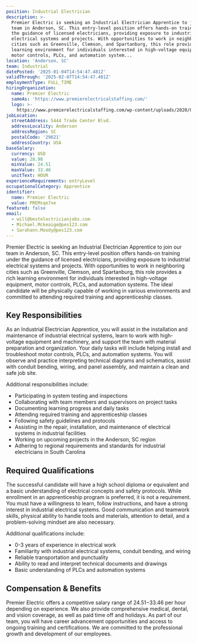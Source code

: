 ```yaml
---
position: Industrial Electrician
description: >-
  Premier Electric is seeking an Industrial Electrician Apprentice to join our
  team in Anderson, SC. This entry-level position offers hands-on training under
  the guidance of licensed electricians, providing exposure to industrial
  electrical systems and projects. With opportunities to work in neighboring
  cities such as Greenville, Clemson, and Spartanburg, this role provides a rich
  learning environment for individuals interested in high-voltage equipment,
  motor controls, PLCs, and automation system...
location: 'Anderson, SC'
team: Industrial
datePosted: '2025-01-04T14:54:47.481Z'
validThrough: '2025-02-07T14:54:47.481Z'
employmentType: FULL_TIME
hiringOrganization:
  name: Premier Electric
  sameAs: 'https://www.premierelectricalstaffing.com/'
  logo: >-
    https://www.premierelectricalstaffing.com/wp-content/uploads/2020/05/Premier-Electrical-Staffing-logo.png
jobLocation:
  streetAddress: 5444 Trade Center Blvd.
  addressLocality: Anderson
  addressRegion: SC
  postalCode: '29621'
  addressCountry: USA
baseSalary:
  currency: USD
  value: 28.98
  minValue: 24.51
  maxValue: 33.46
  unitText: HOUR
experienceRequirements: entryLevel
occupationalCategory: Apprentice
identifier:
  name: Premier Electric
  value: PREMsqe7xe
featured: false
email:
  - will@bestelectricianjobs.com
  - Michael.Mckeaige@pes123.com
  - Sarahann.Moody@pes123.com
---
```




Premier Electric is seeking an Industrial Electrician Apprentice to join our team in Anderson, SC. This entry-level position offers hands-on training under the guidance of licensed electricians, providing exposure to industrial electrical systems and projects. With opportunities to work in neighboring cities such as Greenville, Clemson, and Spartanburg, this role provides a rich learning environment for individuals interested in high-voltage equipment, motor controls, PLCs, and automation systems. The ideal candidate will be physically capable of working in various environments and committed to attending required training and apprenticeship classes.

## Key Responsibilities

As an Industrial Electrician Apprentice, you will assist in the installation and maintenance of industrial electrical systems, learn to work with high-voltage equipment and machinery, and support the team with material preparation and organization. Your daily tasks will include helping install and troubleshoot motor controls, PLCs, and automation systems. You will observe and practice interpreting technical diagrams and schematics, assist with conduit bending, wiring, and panel assembly, and maintain a clean and safe job site.

Additional responsibilities include:

- Participating in system testing and inspections
- Collaborating with team members and supervisors on project tasks
- Documenting learning progress and daily tasks
- Attending required training and apprenticeship classes
- Following safety guidelines and protocols
- Assisting in the repair, installation, and maintenance of electrical systems in industrial facilities
- Working on upcoming projects in the Anderson, SC region
- Adhering to regional requirements and standards for industrial electricians in South Carolina

## Required Qualifications

The successful candidate will have a high school diploma or equivalent and a basic understanding of electrical concepts and safety protocols. While enrollment in an apprenticeship program is preferred, it is not a requirement. You must have a willingness to learn, follow instructions, and have a strong interest in industrial electrical systems. Good communication and teamwork skills, physical ability to handle tools and materials, attention to detail, and a problem-solving mindset are also necessary. 

Additional qualifications include:

- 0-3 years of experience in electrical work
- Familiarity with industrial electrical systems, conduit bending, and wiring
- Reliable transportation and punctuality
- Ability to read and interpret technical documents and drawings
- Basic understanding of PLCs and automation systems

## Compensation & Benefits

Premier Electric offers a competitive salary range of $24.51-$33.46 per hour depending on experience. We also provide comprehensive medical, dental, and vision coverage, as well as paid time off and holidays. As part of our team, you will have career advancement opportunities and access to ongoing training and certifications. We are committed to the professional growth and development of our employees.